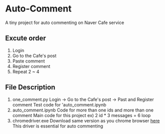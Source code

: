 # Auto-Comment
A tiny project for auto commenting on Naver Cafe service

## Excute order
1. Login 
2. Go to the Cafe's post
3. Paste comment
4. Register comment
5. Repeat 2 ~ 4

## File Description
1. one_comment.py
  Login -> Go to the Cafe's post -> Past and Register comment
  Test code for 'auto_comment.ipynb
2. auto_comment.ipynb
  Code for more than one ids and more than one comment
  Main code for this project
  ex) 2 id * 3 messages = 6 loop
3. chromedriver.exe
  Download same version as you chrome browser [here](https://chromedriver.chromium.org/downloads)
  This driver is essential for auto commenting
  
